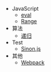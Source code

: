 * JavaScript
    * [eval](JavaScript/eval.md)
    * [Range](JavaScript/Range.md)
* 算法
    * [递归](Algorithm/Recursion.md)
* Test
    * [Sinon.js](Test/Sinon.md)
* 其他
    * [Webpack](Other/Webpack.md)
